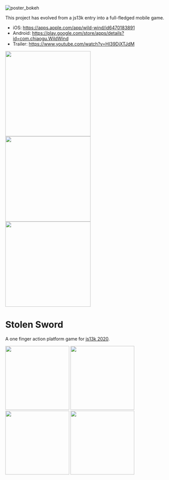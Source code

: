 ![poster_bokeh](https://github.com/chiaogu/stolen-sword/assets/19208117/00b37011-0d86-46e2-922f-c34ee490ee92)

This project has evolved from a js13k entry into a full-fledged mobile game.

- iOS: https://apps.apple.com/app/wild-wind/id6470183891
- Android: https://play.google.com/store/apps/details?id=com.chiaogu.WildWind
- Trailer: https://www.youtube.com/watch?v=HI39DjXTJdM

<img width="267" src="https://github.com/chiaogu/stolen-sword/assets/19208117/59a29de8-789f-4eaa-ac2d-ffa545a79c24">
<img width="267" src="https://github.com/chiaogu/stolen-sword/assets/19208117/8e331733-4a16-4175-81be-18b822faacfc">
<img width="267" src="https://github.com/chiaogu/stolen-sword/assets/19208117/adb4b5a0-d29b-4d45-981d-9ace3fb9c7d5">




# Stolen Sword
A one finger action platform game for [js13k 2020](https://js13kgames.com/entries/stolen-sword).

<img width="200" src="https://github.com/chiaogu/stolen-sword/assets/19208117/41bf873b-e3e8-4c62-9339-1e26e7b9687d">
<img width="200" src="https://github.com/chiaogu/stolen-sword/assets/19208117/0164ef6a-7b59-40f7-9c07-a3d9412fd37b">
<img width="200" src="https://github.com/chiaogu/stolen-sword/assets/19208117/8c4648f7-1112-482e-b809-10b36424d3d6">
<img width="200" src="https://github.com/chiaogu/stolen-sword/assets/19208117/9d242be5-123d-4e27-b37f-deec45b979d9">
